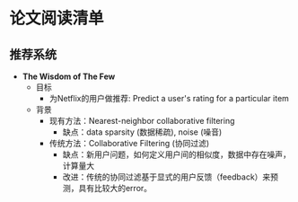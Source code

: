 # 论文阅读清单

## 推荐系统

- **The Wisdom of The Few**
  - 目标
    - 为Netflix的用户做推荐: Predict a user's rating for a particular item
  - 背景
    - 现有方法：Nearest-neighbor collaborative filtering
        - 缺点：data sparsity (数据稀疏), noise (噪音)
    - 传统方法：Collaborative Filtering (协同过滤)
        - 缺点：新用户问题，如何定义用户间的相似度，数据中存在噪声，计算量大
        - 改进：传统的协同过滤基于显式的用户反馈（feedback）来预测，具有比较大的error。
